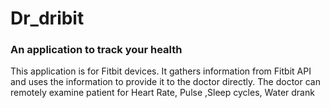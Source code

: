 # Dr_dribit
### An application to track your health
This application is for Fitbit devices. It gathers information from Fitbit API and uses the information to provide it to the doctor directly. The doctor can remotely examine patient for Heart Rate, Pulse ,Sleep cycles, Water drank
